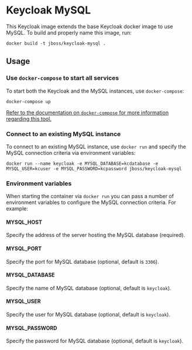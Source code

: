 # Keycloak MySQL

This Keycloak image extends the base Keycloak docker image to use MySQL. To build and properly name this image, run:

```
docker build -t jboss/keycloak-mysql .
```

## Usage

### Use `docker-compose` to start all services

To start both the Keycloak and the MySQL instances, use `docker-compose`:

```
docker-compose up
```

[Refer to the documentation on `docker-compose` for more information regarding this tool.](https://docs.docker.com/compose/reference/overview/)

### Connect to an existing MySQL instance

To connect to an existing MySQL instance, use `docker run` and specify the MySQL connection criteria via environment variables:

```
docker run --name keycloak -e MYSQL_DATABASE=kcdatabase -e MYSQL_USER=kcuser -e MYSQL_PASSWORD=kcpassword jboss/keycloak-mysql
```

### Environment variables

When starting the container via `docker run` you can pass a number of environment variables to configure the MySQL connection criteria. For example:

#### MYSQL_HOST

Specify the address of the server hosting the MySQL database (required).

#### MYSQL_PORT

Specify the port for MySQL database (optional, default is `3306`).

#### MYSQL_DATABASE

Specify the name of MySQL database (optional, default is `keycloak`).

#### MYSQL_USER

Specify the user for MySQL database (optional, default is `keycloak`).

#### MYSQL_PASSWORD

Specify the password for MySQL database (optional, default is `keycloak`).
